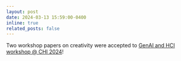 ```yaml
---
layout: post
date: 2024-03-13 15:59:00-0400
inline: true
related_posts: false
---
```


Two workshop papers on creativity were accepted to [GenAI and HCI workshop @ CHI 2024](https://generativeaiandhci.github.io/)!